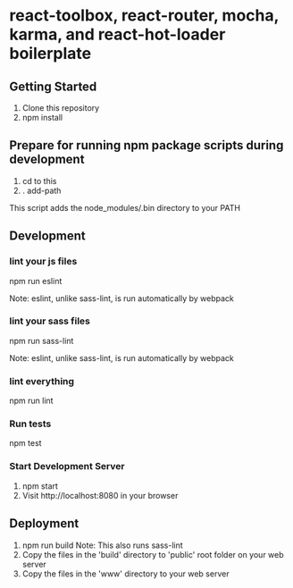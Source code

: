 # react-toolbox, react-router, mocha, karma, and react-hot-loader boilerplate

## Getting Started
1. Clone this repository
2. npm install

## Prepare for running npm package scripts during development
1. cd to this
2. . add-path

This script adds the node_modules/.bin directory to your PATH

## Development

### lint your js files
npm run eslint

Note: eslint, unlike sass-lint, is run automatically by webpack

### lint your sass files
npm run sass-lint

Note: eslint, unlike sass-lint, is run automatically by webpack

### lint everything
npm run lint

### Run tests
npm test

### Start Development Server
1. npm start
2. Visit http://localhost:8080 in your browser

## Deployment
1. npm run build
Note: This also runs sass-lint
2. Copy the files in the 'build' directory to 'public' root folder on your web server
3. Copy the files in the 'www' directory to your web server

